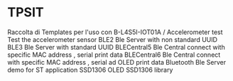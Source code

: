 # TPSIT
Raccolta di Templates per l'uso con B-L4S5I-IOT01A 
/
Accelerometer test      Test the accelerometer sensor
BLE2                    Ble Server with non standard UUID 
BLE3                    Ble Server with standard UUID
BLECentral5             Ble Central connect with specific MAC address , serial print data 
BLECentral6             Ble Central connect with specific MAC address , serial ad OLED print data
Bluetooth               Ble Server demo for ST application
SSD1306                 OLED SSD1306 library
